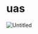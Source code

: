 # uas
![Untitled](https://user-images.githubusercontent.com/56942922/72673589-46304100-3a9f-11ea-81cd-4446e49e523d.png)
